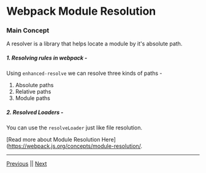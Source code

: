 # Webpack Module Resolution

### Main Concept

A resolver is a library that helps locate a module by it's absolute path.

##### 1. Resolving rules in webpack -

Using `enhanced-resolve` we can resolve three kinds of paths -
1. Absolute paths
2. Relative paths
3. Module paths

##### 2. Resolved Loaders -

You can use the `resolveLoader` just like file resolution.

[Read more about Module Resolution Here](https://webpack.js.org/concepts/module-resolution/.

---

[Previous](./NOTES-MODULES.md) || [Next](./NOTES-DEPENDENCY.md)

